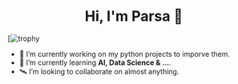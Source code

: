 <h1 align="center">Hi, I'm Parsa 👋</h1>

[![trophy](https://github-profile-trophy.vercel.app/?username=ryo-ma&column=3&margin-w=15&margin-h=15)

- 🔭 I’m currently working on my python projects to imporve them.
- 🌱 I’m currently learning **AI, Data Science & ...**.
- 🛰 I’m looking to collaborate on almost anything.

<!--
**Parsajf/Parsajf** is a ✨ _special_ ✨ repository because its `README.md` (this file) appears on your GitHub profile.

Here are some ideas to get you started:

- 🔭 I’m currently working on ...
- 🌱 I’m currently learning ...
- 👯 I’m looking to collaborate on ...
- 🤔 I’m looking for help with ...
- 💬 Ask me about ...
- 📫 How to reach me: ...
- 😄 Pronouns: ...
- ⚡ Fun fact: ...
-->

